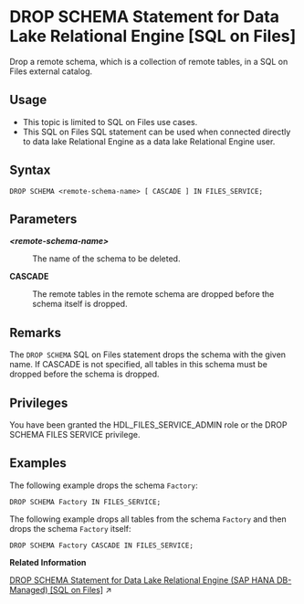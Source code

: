<!-- loio9b97bf4f782643a7b197762f36623071 -->

# DROP SCHEMA Statement for Data Lake Relational Engine \[SQL on Files\]

Drop a remote schema, which is a collection of remote tables, in a SQL on Files external catalog.



<a name="loio9b97bf4f782643a7b197762f36623071__section_fry_b3b_nqb"/>

## Usage

-   This topic is limited to SQL on Files use cases.
-   This SQL on Files SQL statement can be used when connected directly to data lake Relational Engine as a data lake Relational Engine user.



<a name="loio9b97bf4f782643a7b197762f36623071__DS_syntax"/>

## Syntax

```
DROP SCHEMA <remote-schema-name> [ CASCADE ] IN FILES_SERVICE;
```



<a name="loio9b97bf4f782643a7b197762f36623071__DS_parameters"/>

## Parameters


<dl>
<dt><b>

*<remote-schema-name\>*

</b></dt>
<dd>

The name of the schema to be deleted.



</dd><dt><b>

CASCADE

</b></dt>
<dd>

The remote tables in the remote schema are dropped before the schema itself is dropped.



</dd>
</dl>



<a name="loio9b97bf4f782643a7b197762f36623071__DS_remarks"/>

## Remarks

The `DROP SCHEMA` SQL on Files statement drops the schema with the given name. If CASCADE is not specified, all tables in this schema must be dropped before the schema is dropped.



## Privileges

You have been granted the HDL\_FILES\_SERVICE\_ADMIN role or the DROP SCHEMA FILES SERVICE privilege.



<a name="loio9b97bf4f782643a7b197762f36623071__DS_example"/>

## Examples

The following example drops the schema `Factory`:

```
DROP SCHEMA Factory IN FILES_SERVICE;
```

The following example drops all tables from the schema `Factory` and then drops the schema `Factory` itself:

```
DROP SCHEMA Factory CASCADE IN FILES_SERVICE;
```

**Related Information**  


[DROP SCHEMA Statement for Data Lake Relational Engine (SAP HANA DB-Managed) \[SQL on Files\]](https://help.sap.com/viewer/a898e08b84f21015969fa437e89860c8/2024_3_QRC/en-US/d71105d49064495ca6a2be5cf34348d7.html "Drop a remote schema, which is a collection of remote tables, in a SQL on Files external catalog.") :arrow_upper_right:

